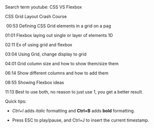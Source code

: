 Search term youtube: CSS VS Flexbox  

CSS Grid Layout Crash Course   

 00:53 Defining CSS Grid elements in a grid on a pag

01:01 Flexbox laying out single or layer of elements 1D

02:11 Ex of using grid and flexbox

03:04 Using Grid, change display to grid  

04:01 Grid column size and how to show them/size them

06:14 Show different columns and how to add them

08:55 Showing Flexbox ideas  

11:13 Best to use both, no reason to just use 1, you get a better result.  

Quick tips:

- _Ctrl+I_ adds _italic_ formatting and **Ctrl+B** adds **bold** formatting.

- Press ESC to play/pause, and Ctrl+J to insert the current timestamp.